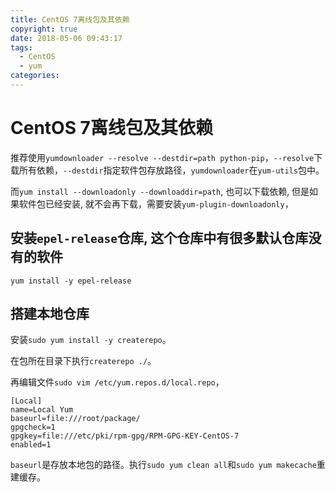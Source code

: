 ```yaml
---
title: CentOS 7离线包及其依赖
copyright: true
date: 2018-05-06 09:43:17
tags:
  - CentOS
  - yum
categories:
---
```


# CentOS 7离线包及其依赖

推荐使用`yumdownloader --resolve --destdir=path python-pip`，`--resolve`下载所有依赖，`--destdir`指定软件包存放路径，`yumdownloader`在`yum-utils`包中。

而`yum install --downloadonly --downloaddir=path`, 也可以下载依赖, 但是如果软件包已经安装, 就不会再下载，需要安装`yum-plugin-downloadonly`，

## 安装`epel-release`仓库, 这个仓库中有很多默认仓库没有的软件
`yum install -y epel-release`

## 搭建本地仓库
安装`sudo yum install -y createrepo`。

在包所在目录下执行`createrepo ./`。

再编辑文件`sudo vim /etc/yum.repos.d/local.repo`，
```
[Local]
name=Local Yum
baseurl=file:///root/package/
gpgcheck=1
gpgkey=file:///etc/pki/rpm-gpg/RPM-GPG-KEY-CentOS-7
enabled=1
```

`baseurl`是存放本地包的路径。执行`sudo yum clean all`和`sudo yum makecache`重建缓存。
